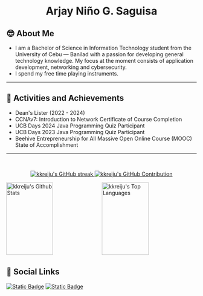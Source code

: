 
<h1 align="center">Arjay Niño G. Saguisa</h1>

## 😎 About Me

- I am a Bachelor of Science in Information Technology student from the University of Cebu — Banilad with a passion for developing general technology knowledge. My focus at the moment consists of application development, networking and cybersecurity.
- I spend my free time playing instruments.

<hr>

## 🥇 Activities and Achievements
- Dean's Lister (2022 - 2024)   
- CCNAv7: Introduction to Network Certificate of Course Completion
- UCB Days 2024 Java Programming Quiz Participant
- UCB Days 2023 Java Programming Quiz Participant
- Beehive Entrepreneurship for All Massive Open Online Course (MOOC) State of Accomplishment

<hr>
<br/>

<p align="center">
  <a href="https://github.com/kkreiju">
    <img src="https://github-readme-streak-stats.herokuapp.com/?user=kkreiju&theme=radical&border=7F3FBF&background=0D1117" alt="kkreiju's GitHub streak"/>
  </a>

  <a href="https://github.com/kkreiju">
    <img src="https://github-profile-summary-cards.vercel.app/api/cards/profile-details?username=kkreiju&theme=radical" alt="kkreiju's GitHub Contribution"/>
  </a>
</p>
<a> 
    <a href="https://github.com/kkreiju"><img alt="kkreiju's Github Stats" src="https://denvercoder1-github-readme-stats.vercel.app/api?username=kkreiju&show_icons=true&count_private=true&theme=react&border_color=7F3FBF&bg_color=0D1117&title_color=F85D7F&icon_color=F8D866" height="192px" width="49.5%"/></a>
  <a href="https://github.com/kkreiju"><img alt="kkreiju's Top Languages" src="https://denvercoder1-github-readme-stats.vercel.app/api/top-langs/?username=kkreiju&langs_count=8&layout=compact&theme=react&border_color=7F3FBF&bg_color=0D1117&title_color=F85D7F&icon_color=F8D866" height="192px" width="49.5%"/></a>
  <br/>
</a>

## 🔗 Social Links

[![Static Badge](https://img.shields.io/badge/Facebook-1877f2?style=for-the-badge&logo=facebook&logoColor=white&color=1877f2)](https://facebook.com/kkreijuu) [![Static Badge](https://img.shields.io/badge/Instagram-f92171?style=for-the-badge&logo=instagram&logoColor=white&color=f92171)](https://instagram.com/_rreijuu)

